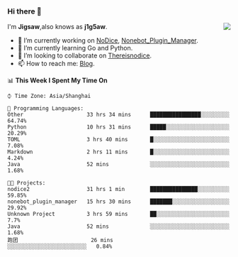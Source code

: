 ### Hi there 👋

<a href="#">
  <img align="right" src="https://github-readme-stats.vercel.app/api?username=Jigsaw111&count_private=true&show_icons=true&title_color=80070B&text_color=B3B3B3&bg_color=212121&icon_color=80070B" />
</a>

I'm **Jigsaw**,also knows as **j1g5aw**.

- 🔭 I’m currently working on [NoDice](https://github.com/thereisnodice/nodice2), [Nonebot_Plugin_Manager](https://github.com/Jigsaw111/nonebot_plugin_manager).
- 🌱 I’m currently learning Go and Python.
- 👯 I’m looking to collaborate on [Thereisnodice](https://github.com/thereisnodice).
- 📫 How to reach me: [Blog](https://blog.maddestroyer.xyz/).

<!--START_SECTION:waka-->
📊 **This Week I Spent My Time On** 

```text
⌚︎ Time Zone: Asia/Shanghai

💬 Programming Languages: 
Other                    33 hrs 34 mins      ████████████████░░░░░░░░░   64.74% 
Python                   10 hrs 31 mins      █████░░░░░░░░░░░░░░░░░░░░   20.29% 
TOML                     3 hrs 40 mins       █░░░░░░░░░░░░░░░░░░░░░░░░   7.08% 
Markdown                 2 hrs 11 mins       █░░░░░░░░░░░░░░░░░░░░░░░░   4.24% 
Java                     52 mins             ░░░░░░░░░░░░░░░░░░░░░░░░░   1.68%

🐱‍💻 Projects: 
nodice2                  31 hrs 1 min        ███████████████░░░░░░░░░░   59.85% 
nonebot_plugin_manager   15 hrs 30 mins      ███████░░░░░░░░░░░░░░░░░░   29.92% 
Unknown Project          3 hrs 59 mins       ██░░░░░░░░░░░░░░░░░░░░░░░   7.7% 
Java                     52 mins             ░░░░░░░░░░░░░░░░░░░░░░░░░   1.68% 
跑团                       26 mins             ░░░░░░░░░░░░░░░░░░░░░░░░░   0.84%

```


<!--END_SECTION:waka-->
